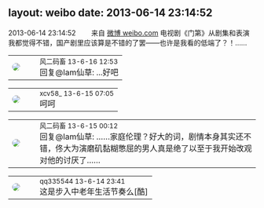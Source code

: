 layout: weibo
date: 2013-06-14 23:14:52
---
<meta name="referrer" content="no-referrer" />

2013-06-14 23:14:52  &nbsp;&nbsp;&nbsp;&nbsp;&nbsp;&nbsp; 来自 <a href="http://weibo.com/" rel="nofollow">微博 weibo.com</a>
电视剧《门第》从剧集和表演我都觉得不错，国产剧里应该算是不错的了罢——也许是我看的低端了？！…… ​​​

<table style="width: 100%;">
  <tr>
    <td style="width: 40px;"><img style="border-radius:50%" src="https://tva3.sinaimg.cn/crop.0.0.639.639.50/6d2a6003jw8f3idy69w2gj20hs0hrt9g.jpg?KID=imgbed,tva&Expires=1624463440&ssig=tsDEgeaX3u"></td>
    <td colspan="2"><small>风二码畜 13-6-16 12:53</small><br/>回复@Iam仙草: ...好吧</td>
  </tr>
</table>

<table style="width: 100%;">
  <tr>
    <td style="width: 40px;"><img style="border-radius:50%" src="https://tva3.sinaimg.cn/crop.0.0.1242.1242.50/801f7e9ajw8f3peekcgoqj20yi0yidg9.jpg?KID=imgbed,tva&Expires=1624463440&ssig=jsFfUA5iBO"></td>
    <td colspan="2"><small>xcv58_ 13-6-15 07:05</small><br/>呵呵</td>
  </tr>
</table>

<table style="width: 100%;">
  <tr>
    <td style="width: 40px;"><img style="border-radius:50%" src="https://tva3.sinaimg.cn/crop.0.0.639.639.50/6d2a6003jw8f3idy69w2gj20hs0hrt9g.jpg?KID=imgbed,tva&Expires=1624463440&ssig=tsDEgeaX3u"></td>
    <td colspan="2"><small>风二码畜 13-6-15 00:12</small><br/>回复@Iam仙草: ……家庭伦理？好大的词，剧情本身其实还不错，佟大为演磨矶黏糊憋屈的男人真是绝了以至于我开始改观对他的讨厌了……</td>
  </tr>
</table>

<table style="width: 100%;">
  <tr>
    <td style="width: 40px;"><img style="border-radius:50%" src="https://tva4.sinaimg.cn/crop.0.0.180.180.50/7d25944djw1e8qgp5bmzyj2050050aa8.jpg?KID=imgbed,tva&Expires=1624463440&ssig=C2mccz7aeR"></td>
    <td colspan="2"><small>qq335544 13-6-14 23:41</small><br/>这是步入中老年生活节奏么[酷]</td>
  </tr>
</table>
